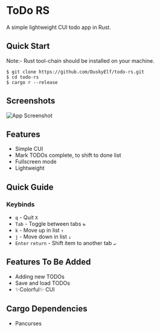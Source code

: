 # ToDo RS
A simple lightweight CUI todo app in Rust.

## Quick Start
Note:- Rust tool-chain should be installed on your machine.
```shell
$ git clone https://github.com/DuskyElf/todo-rs.git
$ cd todo-rs
$ cargo r --release
```

## Screenshots
![App Screenshot](https://user-images.githubusercontent.com/91879372/202838995-443fdb19-190b-424d-960c-4787ddce4bfa.png)

## Features
- Simple CUI
- Mark TODOs complete, to shift to done list
- Fullscreen mode
- Lightweight

## Quick Guide
### Keybinds
- `q` - Quit  `X`
- `Tab` - Toggle between tabs  `⇆ `
- `k` - Move up in list `↑` 
- `j` - Move down in list `↓ `
- `Enter` `return` - Shift item to another tab `↵ `

## Features To Be Added
- Adding new TODOs
- Save and load TODOs
- ✨Colorful✨ CUI

## Cargo Dependencies
- Pancurses
